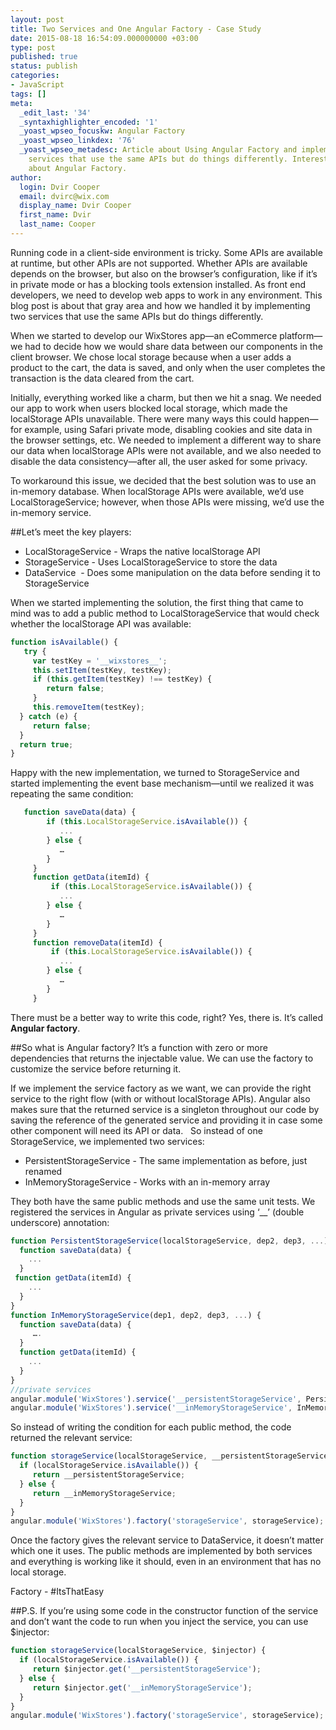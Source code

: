 ```yaml
---
layout: post
title: Two Services and One Angular Factory - Case Study
date: 2015-08-18 16:54:09.000000000 +03:00
type: post
published: true
status: publish
categories:
- JavaScript
tags: []
meta:
  _edit_last: '34'
  _syntaxhighlighter_encoded: '1'
  _yoast_wpseo_focuskw: Angular Factory
  _yoast_wpseo_linkdex: '76'
  _yoast_wpseo_metadesc: Article about Using Angular Factory and implementing two
    services that use the same APIs but do things differently. Interesting Case Study
    about Angular Factory.
author:
  login: Dvir Cooper
  email: dvirc@wix.com
  display_name: Dvir Cooper
  first_name: Dvir
  last_name: Cooper
---
```

Running code in a client-side environment is tricky. Some APIs are available at runtime, but other APIs are not supported. Whether APIs are available depends on the browser, but also on the browser’s configuration, like if it’s in private mode or has a blocking tools extension installed. As front end developers, we need to develop web apps to work in any environment. This blog post is about that gray area and how we handled it by implementing two services that use the same APIs but do things differently.

When we started to develop our WixStores app—an eCommerce platform—we had to decide how we would share data between our components in the client browser. We chose local storage because when a user adds a product to the cart, the data is saved, and only when the user completes the transaction is the data cleared from the cart.

Initially, everything worked like a charm, but then we hit a snag. We needed our app to work when users blocked local storage, which made the localStorage APIs unavailable. There were many ways this could happen—for example, using Safari private mode, disabling cookies and site data in the browser settings, etc. We needed to implement a different way to share our data when localStorage APIs were not available, and we also needed to disable the data consistency—after all, the user asked for some privacy.

To workaround this issue, we decided that the best solution was to use an in-memory database. When localStorage APIs were available, we’d use LocalStorageService; however, when those APIs were missing, we’d use the in-memory service.

##Let’s meet the key players:

* LocalStorageService - Wraps the native localStorage API
* StorageService - Uses LocalStorageService to store the data
* DataService  - Does some manipulation on the data before sending it to StorageService

When we started implementing the solution, the first thing that came to mind was to add a public method to LocalStorageService that would check whether the localStorage API was available: 

```javascript
function isAvailable() {
   try {
     var testKey = '__wixstores__';
     this.setItem(testKey, testKey);
     if (this.getItem(testKey) !== testKey) {
        return false;
     }
     this.removeItem(testKey);
  } catch (e) {
     return false;
  }
  return true;
}
```

Happy with the new implementation, we turned to StorageService and started implementing the event base mechanism—until we realized it was repeating the same condition:

```javascript
   function saveData(data) {
        if (this.LocalStorageService.isAvailable()) {
           ...
        } else {
           …
        }
     }
     function getData(itemId) {
         if (this.LocalStorageService.isAvailable()) {
           ...
        } else {
           …
        }
     }
     function removeData(itemId) {
         if (this.LocalStorageService.isAvailable()) {
           ...
        } else {
           …
        }
     }
```

There must be a better way to write this code, right? Yes, there is. It’s called **Angular factory**.

##So what is Angular factory?
It’s a function with zero or more dependencies that returns the injectable value. We can use the factory to customize the service before returning it.

If we implement the service factory as we want, we can provide the right service to the right flow (with or without localStorage APIs). Angular also makes sure that the returned service is a singleton throughout our code by saving the reference of the generated service and providing it in case some other component will need its API or data. 
 
So instead of one StorageService, we implemented two services: 

* PersistentStorageService - The same implementation as before, just renamed
* InMemoryStorageService - Works with an in-memory array

They both have the same public methods and use the same unit tests. We registered the services in Angular as private services using ‘__’ (double underscore) annotation:

```javascript
function PersistentStorageService(localStorageService, dep2, dep3, ...) {
  function saveData(data) {
    ...
  }
 function getData(itemId) {
    ...
  }
}
function InMemoryStorageService(dep1, dep2, dep3, ...) {
  function saveData(data) {
     ….
  }
  function getData(itemId) {
    ...
  }
}
//private services
angular.module('WixStores').service('__persistentStorageService', PersistentStorageService);
angular.module('WixStores').service('__inMemoryStorageService', InMemoryStorageService);
```

So instead of writing the condition for each public method, the code returned the relevant service:

```javascript
function storageService(localStorageService, __persistentStorageService, __inMemoryStorageService) {
  if (localStorageService.isAvailable()) {
     return __persistentStorageService;
  } else {
     return __inMemoryStorageService;
  }
}
angular.module('WixStores').factory('storageService', storageService);
```

Once the factory gives the relevant service to DataService, it doesn’t matter which one it uses. The public methods are implemented by both services and everything is working like it should, even in an environment that has no local storage.

Factory - #ItsThatEasy

##P.S.
If you’re using some code in the constructor function of the service and don’t want the code to run when you inject the service, you can use $injector:

```javascript
function storageService(localStorageService, $injector) {
  if (localStorageService.isAvailable()) {
     return $injector.get('__persistentStorageService');
  } else {
     return $injector.get('__inMemoryStorageService');
  }
}
angular.module('WixStores').factory('storageService', storageService);
```
